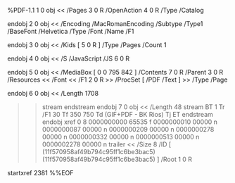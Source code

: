 %PDF-1.1
1 0 obj
<<
	/Pages 3 0 R
	/OpenAction 4 0 R
	/Type /Catalog
>>
endobj
2 0 obj
<<
	/Encoding /MacRomanEncoding
	/Subtype /Type1
	/BaseFont /Helvetica
	/Type /Font
	/Name /F1
>>
endobj
3 0 obj
<<
	/Kids [ 5 0 R ]
	/Type /Pages
	/Count 1
>>
endobj
4 0 obj
<<
	/S /JavaScript
	/JS 6 0 R
>>
endobj
5 0 obj
<<
	/MediaBox [ 0 0 795 842 ]
	/Contents 7 0 R
	/Parent 3 0 R
	/Resources <<
		/Font <<
			/F1 2 0 R
		>>
		/ProcSet [ /PDF /Text ]
	>>
	/Type /Page
>>
endobj
6 0 obj
<<
	/Length 1708
>>stream
endstream
endobj
7 0 obj
<<
	/Length 48
>>stream
BT
	1 Tr /F1 30 Tf 350 750 Td (GIF+PDF - BK Rios) Tj
ET
endstream
endobj
xref
0 8
0000000000 65535 f
0000000010 00000 n
0000000087 00000 n
0000000209 00000 n
0000000278 00000 n
0000000332 00000 n
0000000513 00000 n
0000002278 00000 n
trailer
<<
	/Size 8
	/ID [ (11f570958af49b794c95ff1c6be3bac5) (11f570958af49b794c95ff1c6be3bac5) ]
	/Root 1 0 R
>>
startxref
2381
%%EOF
